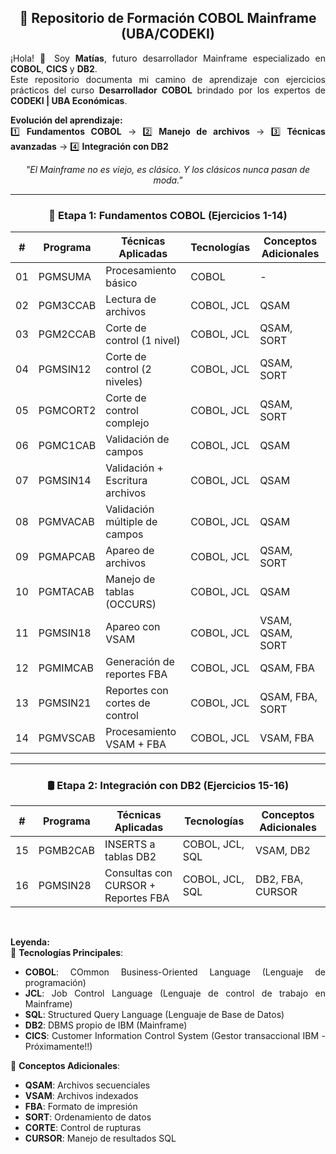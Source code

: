 <div style="text-align:center">

## 🏦 Repositorio de Formación COBOL Mainframe (UBA/CODEKI)  

</div>

<div style="text-align:justify">

¡Hola! 👋 Soy **Matías**, futuro desarrollador Mainframe especializado en **COBOL**, **CICS** y **DB2**.  
Este repositorio documenta mi camino de aprendizaje con ejercicios prácticos del curso **Desarrollador COBOL** brindado por 
los expertos de **CODEKI | UBA Económicas**.  

**Evolución del aprendizaje:**  
1️⃣ **Fundamentos COBOL** → 2️⃣ **Manejo de archivos** → 3️⃣ **Técnicas avanzadas** → 4️⃣ **Integración con DB2**

<div style="text-align:center">

*"El Mainframe no es viejo, es clásico. Y los clásicos nunca pasan de moda."*  

<hr>

### 📌 Etapa 1: Fundamentos COBOL (Ejercicios 1-14)

</div>

| #  | Programa       | Técnicas Aplicadas                 | Tecnologías      | Conceptos Adicionales          |
|----|----------------|-------------------------------------|------------------|--------------------------------|
| 01 | PGMSUMA        | Procesamiento básico               | COBOL            | -                              |
| 02 | PGM3CCAB       | Lectura de archivos                | COBOL, JCL       | QSAM                           |
| 03 | PGM2CCAB       | Corte de control (1 nivel)         | COBOL, JCL       | QSAM, SORT                     |
| 04 | PGMSIN12       | Corte de control (2 niveles)       | COBOL, JCL       | QSAM, SORT                     |
| 05 | PGMCORT2       | Corte de control complejo          | COBOL, JCL       | QSAM, SORT                     |
| 06 | PGMC1CAB       | Validación de campos               | COBOL, JCL       | QSAM                           |
| 07 | PGMSIN14       | Validación + Escritura archivos    | COBOL, JCL       | QSAM                           |
| 08 | PGMVACAB       | Validación múltiple de campos      | COBOL, JCL       | QSAM                           |
| 09 | PGMAPCAB       | Apareo de archivos                 | COBOL, JCL       | QSAM, SORT                     |
| 10 | PGMTACAB       | Manejo de tablas (OCCURS)          | COBOL, JCL       | QSAM                           |
| 11 | PGMSIN18       | Apareo con VSAM                    | COBOL, JCL       | VSAM, QSAM, SORT               |
| 12 | PGMIMCAB       | Generación de reportes FBA         | COBOL, JCL       | QSAM, FBA                      |
| 13 | PGMSIN21       | Reportes con cortes de control     | COBOL, JCL       | QSAM, FBA, SORT                |
| 14 | PGMVSCAB       | Procesamiento VSAM + FBA           | COBOL, JCL       | VSAM, FBA                      |

<div style="text-align:center">

<hr>

### 🛢️ Etapa 2: Integración con DB2 (Ejercicios 15-16)

</div>

| #  | Programa       | Técnicas Aplicadas                 | Tecnologías          | Conceptos Adicionales          |
|----|----------------|-------------------------------------|----------------------|--------------------------------|
| 15 | PGMB2CAB       | INSERTS a tablas DB2                | COBOL, JCL, SQL      | VSAM, DB2                      |
| 16 | PGMSIN28       | Consultas con CURSOR + Reportes FBA | COBOL, JCL, SQL      | DB2, FBA, CURSOR               |


<br>

**Leyenda:**  
🔷 **Tecnologías Principales**:  
- **COBOL**: COmmon Business-Oriented Language (Lenguaje de programación)  
- **JCL**: Job Control Language  (Lenguaje de control de trabajo en Mainframe)
- **SQL**: Structured Query Language (Lenguaje de Base de Datos)
- **DB2**: DBMS propio de IBM (Mainframe)  
- **CICS**: Customer Information Control System (Gestor transaccional IBM - Próximamente!!)  

🔸 **Conceptos Adicionales**:  
- **QSAM**: Archivos secuenciales  
- **VSAM**: Archivos indexados  
- **FBA**: Formato de impresión  
- **SORT**: Ordenamiento de datos  
- **CORTE**: Control de rupturas  
- **CURSOR**: Manejo de resultados SQL  

</div>